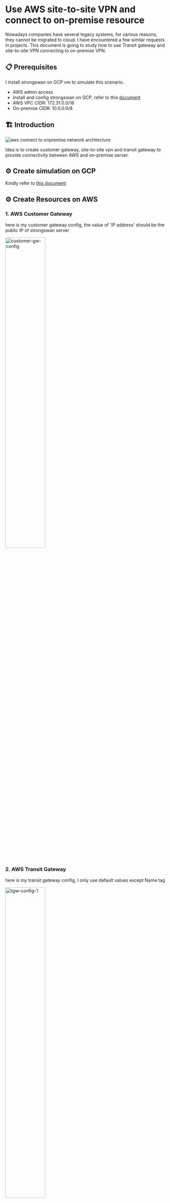 # Use AWS site-to-site VPN and connect to on-premise resource

Nowadays companies have several legacy systems, for various reasons, they cannot be migrated to cloud. I have encountered a few similar requests in projects. This document is going to study how to use Transit gateway and site-to-site VPN connecting to on-premise VPN.   

## 📋 Prerequisites

I install strongswan on GCP vm to simulate this scenario. 

- AWS admin access
- Install and config strongswan on GCP, refer to this <a href="https://github.com/ChaoChihLiu/study_nodes/tree/main/network/strongswan">document</a>
- AWS VPC CIDR: 172.31.0.0/16
- On-premise CIDR: 10.0.0.0/8

## 🏗️ Introduction
![aws connect to onpremise network architecture](./imgs/aws-onpremise-vpn-network-architecture.drawio.png)

Idea is to create customer gateway, site-to-site vpn and transit gateway to provide connectivity between AWS and on-premise server.

## ⚙️ Create simulation on GCP

Kindly refer to <a href="https://github.com/ChaoChihLiu/study_nodes/tree/main/network/strongswan">this document</a>

## ⚙️ Create Resources on AWS

### 1. AWS Customer Gateway

here is my customer gateway config, the value of 'IP address' should be the public IP of strongswan server<br/>
<!-- ![customer-gw-config](./imgs/customer-gw-config.png) -->
<img src="./imgs/customer-gw-config.png" alt="customer-gw-config" width="50%"><br/>

### 2. AWS Transit Gateway

here is my transit gateway config, I only use default values except Name tag<br/>
<!-- ![tgw-config-1](./imgs/tgw-config-1.png)
![tgw-config-2](./imgs/tgw-config-2.png) -->
<img src="./imgs/tgw-config-1.png" alt="tgw-config-1" width="50%"><br/>
<img src="./imgs/tgw-config-2.png" alt="tgw-config-2" width="50%"><br/>
and it may take a few minutes to finish.

### 3. AWS Transit Gateway Attachment and Site-to-Site VPN

Under 'Transit gateways' on the left side menu, 'Transit gateway attachment' can be found easily. Here is my attachment config, I associate new VPC/Subnet from step 1 to TGW.

Here is the VPC attachment config:<br/>
<!-- ![tgw-attachment-config-1](./imgs/attachment-vpc.png) -->
<img src="./imgs/attachment-vpc.png" alt="tgw-attachment-config-1" width="50%"><br/>
Here is the VPN attachment config: <br/>
<!-- ![tgw-attachment-config-2](./imgs/attachment-vpn.png) -->
<img src="./imgs/attachment-vpn.png" alt="tgw-attachment-config-2" width="50%"><br/>
Here is the VPN attachment config: <br/>
remember associate the customer gateway, created in previous step, to this attachment.

Also, site-to-site vpn will be created for you. 
expected result:<br/>
<!-- ![site-to-site vpn](./imgs/site-to-site-vpn.jpg) -->
<img src="./imgs/site-to-site-vpn.jpg" alt="site-to-site vpn" width="50%"><br/>

There is a 'Download' button on the top-right corner, download respective config to config strongswan:<br/>

<!-- ![strongswan config](./imgs/tunnel-info.png)

![strongswan config detail](./imgs/tunnel-info-detail.png)
![strongswan secret key](./imgs/tunnel-secret-key.png) -->
<img src="./imgs/tunnel-info.png" alt="strongswan config" width="50%"><br/>
<img src="./imgs/tunnel-info-detail.png" alt="strongswan config detail" width="50%"><br/>
<img src="./imgs/tunnel-secret-key.png" alt="strongswan secret key" width="50%"><br/>

Once strongswan on GCP has been created and run successfully, after few minutes, the tunnel information should be 'up'.In this case, we only use tunnel 1.

![tunnel status](./imgs/tunnel-status.jpg)



### 4. Route Table of VPC
I changed VPN route table, it will be applied to associated subnets if subnets has no its own route table. 

Check bpc route table:<br/>
<!-- ![check-vpc-route-table](./imgs/check-vpc-route-table.png) -->
<img src="./imgs/check-vpc-route-table.png" alt="check-vpc-route-table" width="50%"><br/>

add new route to main table, associate on-premise CIDR with transit gateway created in previous steps.<br/>
<!-- ![change-vpc-route-table](./imgs/change-vpc-route-table.png) -->
<img src="./imgs/change-vpc-route-table.png" alt="change-vpc-route-table" width="50%"><br/>

you can find such tunnel information and secret key in this file downlowded from AWS; it can help you configure strongswan on-premise.

### 5. Transit Gateway Route Table

Check tgw route associates:<br/>
<!-- ![check-tgw-route-table](./imgs/check-tgw-route-table.png) -->
<img src="./imgs/check-tgw-route-table.png" alt="check-tgw-route-table" width="50%"><br/>

this route association should have 2 attachments, 1 is VPC, we have to add site-to-site VPN to tgw route table.

expected result:<br/>
<!-- ![check-tgw-route](./imgs/check-tgw-route.png) -->
<img src="./imgs/check-tgw-route.png" alt="check-tgw-route" width="50%"><br/>


### 6. Test connectivity

Create 1 GCP VM and 1 AWS EC2 in their respective VPC, and ping:

From AWS:<br/>
<!-- ![from aws](./imgs/from-aws.png) -->
<img src="./imgs/from-aws.png" alt="from aws" width="50%"><br/>
From on-premise: <br/>
<!-- ![from gcp](./imgs/from-strongswan.png) -->
<img src="./imgs/from-strongswan.png" alt="from gcp" width="50%"><br/>